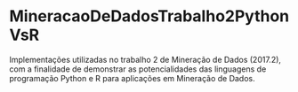 # MineracaoDeDadosTrabalho2PythonVsR
Implementações utilizadas no trabalho 2 de Mineração de Dados (2017.2), com a finalidade de demonstrar as potencialidades das linguagens de programação Python e R para aplicações em Mineração de Dados.
